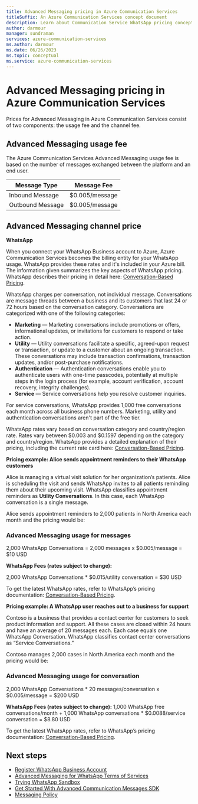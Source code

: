 ```yaml
---
title: Advanced Messaging pricing in Azure Communication Services
titleSuffix: An Azure Communication Services concept document
description: Learn about Communication Service WhatsApp pricing concepts.
author: darmour
manager: sundraman
services: azure-communication-services
ms.author: darmour
ms.date: 06/26/2023
ms.topic: conceptual
ms.service: azure-communication-services
---
```


# Advanced Messaging pricing in Azure Communication Services

Prices for Advanced Messaging in Azure Communication Services consist of two components: the usage fee and the channel fee.

## Advanced Messaging usage fee

The Azure Communication Services Advanced Messaging usage fee is based on the number of messages exchanged between the platform and an end user.

| **Message Type** | **Message Fee** |
|------------------|-----------------|
| Inbound Message  | \$0.005/message |
| Outbound Message | \$0.005/message |

## Advanced Messaging channel price

**WhatsApp**

When you connect your WhatsApp Business account to Azure, Azure Communication Services becomes the billing entity for your WhatsApp usage. WhatsApp provides these rates and it's included in your Azure bill. The information given summarizes the key aspects of WhatsApp pricing. WhatsApp describes their pricing in detail here: [Conversation-Based Pricing](https://developers.facebook.com/docs/whatsapp/pricing).

WhatsApp charges per conversation, not individual message. Conversations are message threads between a business and its customers that last 24 or 72 hours based on the conversation category. Conversations are categorized with one of the following categories:

-   **Marketing** — Marketing conversations include promotions or offers, informational updates, or invitations for customers to respond or take action.
-   **Utility** — Utility conversations facilitate a specific, agreed-upon request or transaction, or update to a customer about an ongoing transaction. These conversations may include transaction confirmations, transaction updates, and/or post-purchase notifications.
-   **Authentication** — Authentication conversations enable you to authenticate users with one-time passcodes, potentially at multiple steps in the login process (for example, account verification, account recovery, integrity challenges).
-   **Service** — Service conversations help you resolve customer inquiries.

For service conversations, WhatsApp provides 1,000 free conversations each month across all business phone numbers. Marketing, utility and authentication conversations aren't part of the free tier.

WhatsApp rates vary based on conversation category and country/region rate. Rates vary between \$0.003 and \$0.1597 depending on the category and country/region. WhatsApp provides a detailed explanation of their pricing, including the current rate card here: [Conversation-Based Pricing](https://developers.facebook.com/docs/whatsapp/pricing).

**Pricing example: Alice sends appointment reminders to their WhatsApp customers**

Alice is managing a virtual visit solution for her organization’s patients. Alice is scheduling the visit and sends WhatsApp invites to all patients reminding them about their upcoming visit. WhatsApp classifies appointment reminders as **Utility Conversations**. In this case, each WhatsApp conversation is a single message.

Alice sends appointment reminders to 2,000 patients in North America each month and the pricing would be:

### Advanced Messaging usage for messages

2,000 WhatsApp Conversations = 2,000 messages x \$0.005/message = \$10 USD

**WhatsApp Fees (rates subject to change):**

2,000 WhatsApp Conversations \* \$0.015/utility conversation = \$30 USD

To get the latest WhatsApp rates, refer to WhatsApp’s pricing documentation: [Conversation-Based Pricing](https://developers.facebook.com/docs/whatsapp/pricing).

**Pricing example: A WhatsApp user reaches out to a business for support**

Contoso is a business that provides a contact center for customers to seek product information and support. All these cases are closed within 24 hours and have an average of 20 messages each. Each case equals one WhatsApp Conversation. WhatsApp classifies contact center conversations as “Service Conversations.”

Contoso manages 2,000 cases in North America each month and the pricing would be:

### Advanced Messaging usage for conversation

2,000 WhatsApp Conversations \* 20 messages/conversation x \$0.005/message = \$200 USD

**WhatsApp Fees (rates subject to change):** 1,000 WhatsApp free conversations/month + 1,000 WhatsApp conversations \* \$0.0088/service conversation = \$8.80 USD

To get the latest WhatsApp rates, refer to WhatsApp’s pricing documentation: [Conversation-Based Pricing](https://developers.facebook.com/docs/whatsapp/pricing).

## Next steps

-   [Register WhatsApp Business Account](../../../quickstarts/advanced-messaging/whatsapp/connecting-whatsapp-business-account.md)
-   [Advanced Messaging for WhatsApp Terms of Services](./whatsapp-terms-of-service.md)
-   [Trying WhatsApp Sandbox](../../../quickstarts//advanced-messaging/whatsapp/whatsapp-sandbox-quickstart.md)
-   [Get Started With Advanced Communication Messages SDK](../../../quickstarts//advanced-messaging/whatsapp/get-started.md)
-   [Messaging Policy](../../../concepts/sms/messaging-policy.md)
